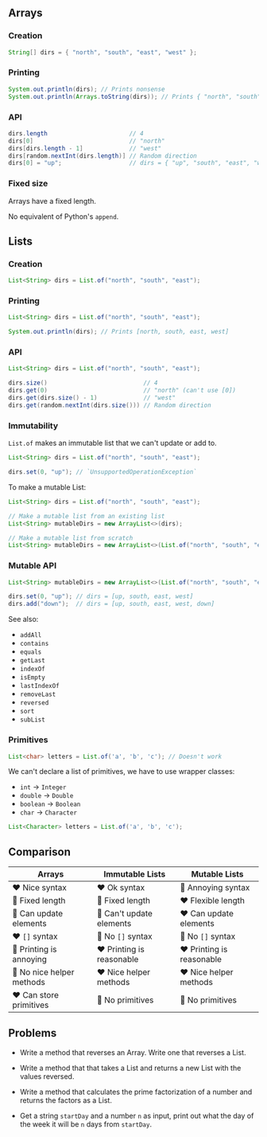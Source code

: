 ## Arrays

### Creation

```java
String[] dirs = { "north", "south", "east", "west" };
```

### Printing

```java
System.out.println(dirs); // Prints nonsense
System.out.println(Arrays.toString(dirs)); // Prints { "north", "south", "east", "west" }
```

### API

```java
dirs.length                       // 4
dirs[0]                           // "north"
dirs[dirs.length - 1]             // "west"
dirs[random.nextInt(dirs.length)] // Random direction
dirs[0] = "up";                   // dirs = { "up", "south", "east", "west" }
```

### Fixed size

Arrays have a fixed length.

No equivalent of Python's `append`.

## Lists

### Creation

```java
List<String> dirs = List.of("north", "south", "east");
```

### Printing

```java
List<String> dirs = List.of("north", "south", "east");

System.out.println(dirs); // Prints [north, south, east, west]
```

### API

```java
List<String> dirs = List.of("north", "south", "east");

dirs.size()                           // 4
dirs.get(0)                           // "north" (can't use [0])
dirs.get(dirs.size() - 1)             // "west"
dirs.get(random.nextInt(dirs.size())) // Random direction
```

### Immutability

`List.of` makes an immutable list that we can't update or add to.

```java
List<String> dirs = List.of("north", "south", "east");

dirs.set(0, "up"); // `UnsupportedOperationException`
```

To make a mutable List:

```java
List<String> dirs = List.of("north", "south", "east");

// Make a mutable list from an existing list
List<String> mutableDirs = new ArrayList<>(dirs);

// Make a mutable list from scratch
List<String> mutableDirs = new ArrayList<>(List.of("north", "south", "east"));
```

### Mutable API

```java
List<String> mutableDirs = new ArrayList<>(List.of("north", "south", "east"));

dirs.set(0, "up"); // dirs = [up, south, east, west]
dirs.add("down");  // dirs = [up, south, east, west, down]
```

See also:

- `addAll`
- `contains`
- `equals`
- `getLast`
- `indexOf`
- `isEmpty`
- `lastIndexOf`
- `removeLast`
- `reversed`
- `sort`
- `subList`

### Primitives

```java
List<char> letters = List.of('a', 'b', 'c'); // Doesn't work
```

We can't declare a list of primitives, we have to use wrapper
classes:

- `int` -> `Integer`
- `double` -> `Double`
- `boolean` -> `Boolean`
- `char` -> `Character`

```java
List<Character> letters = List.of('a', 'b', 'c');
```

## Comparison

| Arrays                    | Immutable Lists           | Mutable Lists             |
| ------------------------- | ------------------------- | ------------------------- |
| ❤️ Nice syntax            | ❤️ Ok syntax              | 💩 Annoying syntax        |
| 💩 Fixed length           | 💩 Fixed length           | ❤️ Flexible length        |
| 💩 Can update elements    | 💩 Can't update elements  | ❤️ Can update elements    |
| ❤️ `[]` syntax            | 💩 No `[]` syntax         | 💩 No `[]` syntax         |
| 💩 Printing is annoying   | ❤️ Printing is reasonable | ❤️ Printing is reasonable |
| 💩 No nice helper methods | ❤️ Nice helper methods    | ❤️ Nice helper methods    |
| ❤️ Can store primitives   | 💩 No primitives          | 💩 No primitives          |

## Problems

- Write a method that reverses an Array. Write one that reverses a List.

- Write a method that that takes a List and returns a new List with the values reversed.

- Write a method that calculates the prime factorization of a number and returns the factors as a List.

- Get a string `startDay` and a number `n` as input, print out what the day of the week it will be `n` days from `startDay`.
